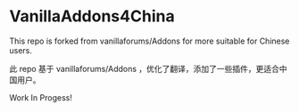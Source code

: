 VanillaAddons4China
===================

This repo is forked from vanillaforums/Addons for more suitable for Chinese users.

此 repo 基于 vanillaforums/Addons ，优化了翻译，添加了一些插件，更适合中国用户。

Work In Progess!
